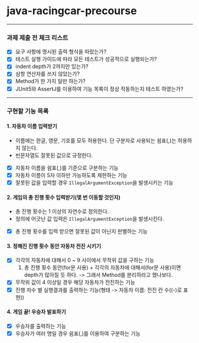 # java-racingcar-precourse

---

### 과제 제출 전 체크 리스트

- [x] 요구 사항에 명시된 출력 형식을 따랐는가?
- [x] 테스트 실행 가이드에 따라 모든 테스트가 성공적으로 실행되는가?
- [x] indent depth가 2까지만 있는가?
- [x] 삼항 연산자를 쓰지 않았는가?
- [x] Method가 한 가지 일만 하는가?
- [x] JUnit5와 AssertJ를 이용하여 기능 목록이 정상 작동하는지 테스트 하였는가?

---

### 구현할 기능 목록

#### 1. **자동차 이름 입력받기**

- 이름에는 한글, 영문, 기호를 모두 허용한다. 단 구분자로 사용되는 쉼표(,)는 허용하지 않는다.
- 빈문자열도 잘못된 값으로 규정한다.
- [x] 자동차 이름을 쉼표(,)를 기준으로 구분하는 기능
- [x] 자동차 이름이 5자 이하만 가능하도록 제한하는 기능
- [x] 잘못된 값을 입력할 경우 `IllegalArgumentException`을 발생시키는 기능

#### 2. 게임의 총 진행 횟수 입력받기(몇 번 이동할 것인지)

- 총 진행 횟수는 1 이상의 자연수로 정의한다.
- 정의에 어긋난 값 입력은 `IllegalArgumentException`을 발생시킨다.
- [x] 총 진행 횟수를 입력 받으면 잘못된 값이 아닌지 판별하는 기능

#### 3. 정해진 진행 횟수 동안 자동차 전진 시키기

- [x] 각각의 자동차에 대해서 0 ~ 9 사이에서 무작위 값을 구하는 기능
    1) 총 진행 횟수 동안(for문 사용) + 각각의 자동차에 대해서(for문 사용)이면 depth가 많아질 듯 하다.
       -> 그래서 Method를 분리하라고 했나보다.
- [x] 무작위 값이 4 이상일 경우 해당 자동차가 전진하는 기능
- [x] 진행 차수 별 실행결과를 출력하는 기능(형태 -> 자동차 이름: 전진 칸 수((-)로 표현))

#### 4. 게임 끝! 우승자 발표하기

- [x] 우승자를 출력하는 기능
- [x] 우승자가 여러 명일 경우 쉼표(,)를 이용하여 구분하는 기능
